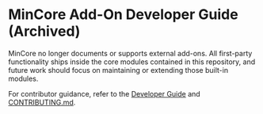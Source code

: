 # MinCore Add-On Developer Guide (Archived)

MinCore no longer documents or supports external add-ons. All first-party
functionality ships inside the core modules contained in this repository, and
future work should focus on maintaining or extending those built-in modules.

For contributor guidance, refer to the [Developer Guide](README.md#developer-guide)
and [CONTRIBUTING.md](CONTRIBUTING.md).
